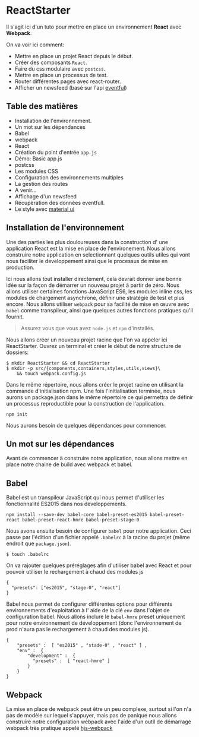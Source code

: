 # ReactStarter

Il s'agit ici d'un tuto pour mettre en place un environnement **React** avec **Webpack**.

On va voir ici comment:
* Mettre en place un projet React depuis le début.
* Créer des composants `React`.
* Faire du css modulaire avec `postcss`.
* Mettre en place un processus de test.
* Router différentes pages avec react-router.
* Afficher un newsfeed (basé sur l'api [eventful](http://eventful.com))


## Table des matières
* Installation de l'environnement.
 * Un mot sur les dépendances
 * Babel
 * webpack
 * React
 * Création du point d'entrée `app.js`
 * Démo: Basic app.js
 * postcss
 * Les modules CSS
 * Configuration des environnements multiples
* La gestion des routes
 * A venir...
* Affichage d'un newsfeed
 * Récupèration des données eventfull.
 * Le style avec [material ui](http://www.material-ui.com/#/)

## Installation de l'environnement

Une des parties les plus douloureuses dans la construction d' une application React est la mise en place de l'environement. Nous allons construire notre application en selectionnant quelques outils  utiles qui vont nous faciliter le developpement ainsi que le processus de mise en production.

Ici nous allons tout installer directement, cela devrait donner une bonne idée sur la façon de démarrer un nouveau projet à partir de zéro.
Nous allons utiliser certaines fonctions JavaScript ES6, les modules inline css, les modules de chargement asynchrone, définir une stratégie de test et plus encore. Nous allons utiliser `webpack` pour sa facilité de mise en œuvre avec `babel` comme transpileur, ainsi que quelques autres fonctions pratiques qu'il fournit.

> Assurez vous que vous avez `node.js` et `npm` d'installés.

Nous allons créer un nouveau projet racine que l'on va appeler ici ReactStarter. Ouvrez un terminal et créer le début de notre structure de dossiers:

    $ mkdir ReactStarter && cd ReactStarter
    $ mkdir -p src/{components,containers,styles,utils,views}\
        && touch webpack.config.js

Dans le même répertoire, nous allons créer le projet racine en utilisant la commande d'initialisation npm. Une fois l'initialisation terminée, nous aurons un package.json dans le même répertoire ce qui permettra de définir un processus reproductible pour la construction de l'application.

    npm init

Nous aurons besoin de quelques dépendances pour commencer.

## Un mot sur les dépendances

Avant de commencer à construire notre application, nous allons mettre en place notre chaine de build avec webpack et babel.

## Babel

Babel est un transpileur JavaScript qui nous permet d'utiliser les fonctionnalité ES2015 dans nos developpements.

    npm install --save-dev babel-core babel-preset-es2015 babel-preset-react babel-preset-react-hmre babel-preset-stage-0

Nous avons ensuite besoin de configurer `babel` pour notre application. Ceci passe par l'édition d'un fichier appelé `.babelrc` à la racine du projet (même endroit que `package.json`).

    $ touch .babelrc

On va rajouter quelques préréglages afin d'utiliser babel avec React et pour pouvoir utiliser le rechargement à chaud des modules js

    {
      "presets": ["es2015", "stage-0", "react"]
    }

Babel nous permet de configurer différentes options pour différents environnements d'exploitation à l' aide de la clé `env` dans l'objet de configuration babel. Nous allons inclure le `babel-hmre` preset uniquement pour notre environnement de développement (donc l'environnement de prod n'aura pas le rechargement à chaud des modules js).   

    {
        "presets" :  [ "es2015" , "stade-0" , "react" ] ,
        "env" :  {
            "development" :  {
              "presets" :  [ "react-hmre" ]
            }
        }
    }

## Webpack

La mise en place de webpack peut être un peu complexe, surtout si l'on n'a pas de modèle sur lequel s'appuyer, mais pas de panique nous allons construire notre configuration webpack avec l'aide d'un outil de démarrage webpack très pratique appelé [hjs-webpack](https://github.com/HenrikJoreteg/hjs-webpack)
